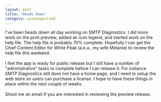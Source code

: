 ```yaml
---
layout: post
title: 'Heads Down'
category: uncategorized
---
```


I've been heads down all day working on SMTP Diagnostics.  I did more work on the print preview, added an icon legend, and started work on the help file.  The help file is probably 70% complete.  Hopefully I can get the Chief Content Editor for White Peak (a.k.a., my wife Melanie) to review the help file this weekend.<br /><br />I feel the app is ready for public release but I still have a number of "administrative" tasks to complete before I can release it.  For instance SMTP Diagnostics still does not have a home page, and I need to setup the web store so users can purchase a license.  I hope to have these things in place within the next couple of weeks.<br /><br />Shoot me an email if you are interested in reviewing the preview release.
